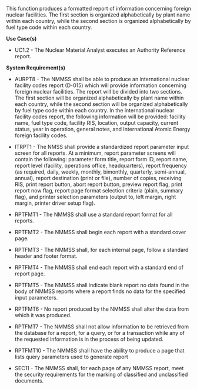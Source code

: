 This function produces a formatted report of information concerning foreign nuclear facilities. The first section is organized alphabetically by plant name within each country, while the second section is organized alphabetically by fuel type code within each country.

**Use Case(s)**

- UC1.2 - The Nuclear Material Analyst executes an Authority Reference report.

**System Requirement(s)**

- AURPT8 - The NMMSS shall be able to produce an international nuclear facility codes report (D-015) which will provide information concerning foreign nuclear facilities. The report will be divided into two sections. The first section will be organized alphabetically by plant name within each country, while the second section will be organized alphabetically by fuel type code within each country. In the international nuclear facility codes report, the following information will be provided: facility name, fuel type code, facility RIS, location, output capacity, current status, year in operation, general notes, and International Atomic Energy foreign facility codes.

- ITRPT1 - The NMSS shall provide a standardized report parameter input screen for all reports. At a minimum, report parameter screens will contain the following: parameter form title, report form ID, report name, report level (facility, operations office, headquarters), report frequency (as required, daily, weekly, monthly, bimonthly, quarterly, semi-annual, annual), report destination (print or file), number of copies, receiving RIS, print report button, abort report button, preview report flag, print report now flag, report page format selection criteria (plain, summary flag), and printer selection parameters (output to, left margin, right margin, printer driver setup flag).

- RPTFMT1 - The NMMSS shall use a standard report format for all reports.

- RPTFMT2 - The NMMSS shall begin each report with a standard cover page.

- RPTFMT3 - The NMMSS shall, for each internal page, follow a standard header and footer format.

- RPTFMT4 - The NMMSS shall end each report with a standard end of report page.

- RPTFMT5 - The NMMSS shall indicate blank report no data found in the body of NMMSS reports where a report finds no data for the specified input parameters.

- RPTFMT6 - No report produced by the NMMSS shall alter the data from which it was produced.

- RPTFMT7 - The NMMSS shall not allow information to be retrieved from the database for a report, for a query, or for a transaction while any of the requested information is in the process of being updated.

- RPTFMT10 - The NMMSS shall have the ability to produce a page that lists query parameters used to generate report

- SEC11 - The NMMSS shall, for each page of any NMMSS report, meet the security requirements for the marking of classified and unclassified documents.